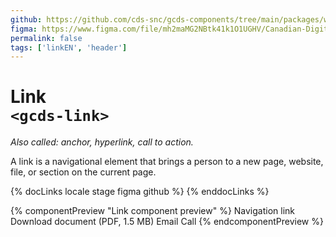 ```yaml
---
github: https://github.com/cds-snc/gcds-components/tree/main/packages/web/src/components/gcds-link
figma: https://www.figma.com/file/mh2maMG2NBtk41k1O1UGHV/Canadian-Digital-Service%E2%80%A8---GC-Design-System?type=design&node-id=2646-8407&mode=design&t=Fc8G98RMn9FnseDi-0
permalink: false
tags: ['linkEN', 'header']
---
```


# Link <br>`<gcds-link>`

_Also called: anchor, hyperlink, call to action._

A link is a navigational element that brings a person to a new page, website, file, or section on the current page.

{% docLinks locale stage figma github %}
{% enddocLinks %}

{% componentPreview "Link component preview" %}
<gcds-link class="d-block mb-300" href="#">Navigation link</gcds-link>
<gcds-link class="d-block mb-300" href="download.pdf" download="file.pdf" type="application/pdf">Download document (PDF, 1.5 MB)</gcds-link>
<gcds-link class="d-block mb-300" href="mailto:test@test.com?subject=Test%20Email">Email</gcds-link>
<gcds-link class="d-block" href="tel:1234567890">Call</gcds-link>
{% endcomponentPreview %}
